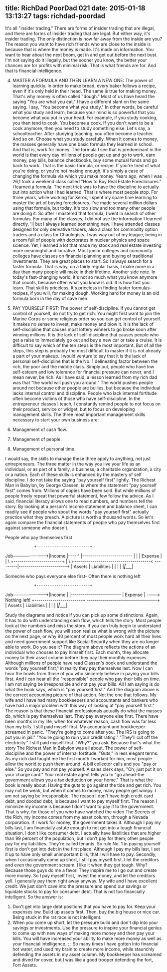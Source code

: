 title: RichDad PoorDad 021
date: 2015-01-18 13:13:27
tags: richdad-poordad
---

It's all "insider trading." There are forms of insider trading that are illegal, and there are forms of insider trading that are legal. But either way, it's insider trading. The only distinction is how far away from the inside are you? The reason you want to have rich friends who are close to the inside is because that is where the money is made. It's made on information. You want to hear about the next boom, get in and get out before the next bust. I'm not saying do it illegally, but the sooner you know, the better your chances are for profits with minimal risk. That is what friends are for. And that is financial intelligence.

4. MASTER A FORMULA AND THEN LEARN A NEW ONE: The power of learning quickly. In order to make bread, every baker follows a recipe, even if it's only held in their head. The same is true for making money. That's why money is often called "dough."
Most of us have heard the saying "You are what you eat." I have a different slant on the same saying. I say, "You become what you study." In other words, be careful what you study and learn, because your mind is so powerful that you become what you put in your head. For example, if you study cooking, you then tend to cook. You become a cook. If you don't want to be a cook anymore, then you need to study something else.  Let's say, a schoolteacher. After studying teaching, you often become a teacher. And so on. Choose what you study carefully.
When it comes to money, the masses generally have one basic formula they learned in school. And that is, work for money. The formula I see that is predominant in the world is that every day millions of people get up and go to work, earn money, pay bills, balance checkbooks, buy some mutual funds and go back to work. That is the basic formula, or recipe.
If you're tired of what you're doing, or you're not making enough, it's simply a case of changing the formula via which you make money.
Years ago, when I was 26,1 took a weekend class called "How to Buy Real Estate Foreclosures." I learned a formula. The next trick was to have the discipline to actually put into action what I had learned. That is where most people stop. For three years, while working for Xerox, I spent my spare time learning to master the art of buying foreclosures. I've made several million dollars using that formula, but today, it's too slow and too many other people are doing it.
So after I mastered that formula, I went in search of other formulas. For many of the classes, I did not use the information I learned directly, 'i| but I always learned something new.
I have attended classes designed for only derivative traders, also a class for commodity option traders and a class for Chaologists. I was way out of my league, being in a room full of people with doctorates in nuclear physics and space science. Yet, I learned a lot that made my stock and real estate investing more meaningful and lucrative. Most junior colleges and community colleges have classes on financial planning and buying of traditional investments. They are great places to start.
So I always search for a faster formula. That is why, on a fairly regular basis, I make more in a day than many people will make in their lifetime.
Another side note. In today's fast-changing world, it's not so much what you know anymore that counts, because often what you know is old.  It is how fast you learn. That skill is priceless.  It's priceless in finding faster formulas-recipes, if you will, for making dough. Working hard for money is an old formula born in the day of cave men.

5. PAY YOURSELF FIRST: The power of self-discipline. If you cannot get control of yourself, do not try to get rich. You might first want to join the Marine Corps or some religious order so you can get control of yourself. It makes no sense to invest, make money and blow it. It is the lack of self-discipline that causes most lottery winners to go broke soon after winning millions.  It is the lack of self-discipline that causes people who get a raise to immediately go out and buy a new car or take a cruise.
It is difficult to say which of the ten steps is the most important.  But of all the steps, this step is probably the most difficult to master if it is not already a part of your makeup. I would venture to say that it is the lack of personal self-discipline that is the No. 1 delineating factor between the rich, the poor and the middle class.
Simply put, people who have low self-esteem and low tolerance for financial pressure can never, and I mean never, be rich. As I have said, a lesson learned from my rich dad was that "the world will push you around." The world pushes people around not because other people are bullies, but because the individual lacks internal control and discipline. People who lack internal fortitude often become victims of those who have self-discipline.
In the entrepreneur classes I teach, I constantly remind people to not focus on their product, service or widget, but to focus on developing management skills. The three most important management skills necessary to start your own business are:

1.	Management of cash flow.
2.	Management of people.
3. Management of personal time.

I would say, the skills to manage these three apply to anything, not just entrepreneurs. The three matter in the way you live your life as an individual, or as part of a family, a business, a charitable organization, a city or a nation.
Each of these skills is enhanced by the mastery of self discipline. I do not take the saying "pay yourself first" lightly.
The Richest Man in Babylon, by George Classen, is where the statement "pay yourself first" comes from. Millions of copies have been sold.  But while millions of people freely repeat that powerful statement, few follow the advice. As I said, financial literacy allows one to read numbers, and numbers tell the story.  By looking at a person's income statement and balance sheet, I can readily see if people who spout the words "pay yourself first" actually practice what they preach.
A picture is worth a thousand words.  So let's again compare the financial statements of people who pay themselves first against someone who doesn't.

People who pay themselves first

	             +------------------------+
 Job--------------->|Income	     |----
   ^  		|-------------------------     |
   | 		| Expense	     |     |
   \	             +------------------------+    |
    \        +--------------------------------------<
----\-----|------------------------+
|    Assets    |     Liabilities  |
|                  |                 	    |
|_________|____________|

Someone who pays everyone else first- Often there is nothing left

	             +------------------------+
 Job--------------->|Income	     |
      		|-------------------------
    		| Expense	     | ----> Nothing left!
   	             +------------------------+
-----------------------------------+
|    Assets    |     Liabilities  |
|                  |                 	    |
|_________|____________|

Study the diagrams and notice if you can pick up some distinctions.  Again, it has to do with understanding cash flow, which tells the story. Most people look at the numbers and miss the story. If you can truly begin to understand the power of cash flow, you will soon realize what is wrong with the picture on the next page, or why 90 percent of most people work hard all their lives and need government support like Social Security when they are no longer able to work.
Do you see it? The diagram above reflects the actions of an individual who chooses to pay himself first. Each month, they allocate money to their asset column before they pay their monthly expenses. Although millions of people have read Classen's book and understand the words "pay yourself first," in reality they pay themselves last.
Now I can hear the howls from those of you who sincerely believe in paying your bills first. And I can hear all the "responsible" people who pay their bills on time. I am not saying be irresponsible and not pay your bills. All I am saying is do what the book says, which is "pay yourself first." And the diagram above is the correct accounting picture of that action. Not the one that follows.
My wife and I have had many bookkeepers and accountants and bankers who have had a major problem with this way of looking at "pay yourself first." The reason is that these financial professionals actually do what the masses do, which is pay themselves last. They pay everyone else first.
There have been months in my life, when for whatever reason, cash flow was far less than my bills. I still paid myself first. My accountant and bookkeeper screamed in panic.  "They're going to come after you. The IRS is going to put you in jail."  "You're going to ruin your credit rating." "They'll cut off the electricity." I still paid myself first.
"Why?" you ask. Because that's what the story The Richest Man In Babylon was all about. The power of self-discipline and the power of internal fortitude.  "Guts," in less elegant terms. As my rich dad taught me the first month I worked for him, most people allow the world to push them around. A bill collector calls and you "pay or else." So you pay and not pay yourself. A sales clerk says, "Oh, just put it on your charge card." Your real estate agent tells you to "go ahead-the government allows you a tax deduction on your home." That is what the book is really about. Having the guts to go against the tide and get rich. You may not be weak, but when it comes to money, many people get wimpy.
I am not saying be irresponsible. The reason I don't have high credit card debt, and doodad debt, is because I want to pay myself first. The reason I minimize my income is because I don't want to pay it to the government. That is why, for those of you who have watched the video The Secrets of the Rich, my income comes from my asset column, through a Nevada corporation. If I work for money, the government takes it.
Although I pay my bills last, I am financially astute enough to not get into a tough financial situation. I don't like consumer debt. I actually have liabilities that are higher than 99 percent of the population, but I don't pay for them; other people pay for my liabilities. They're called tenants.  So rule No. 1 in paying yourself first is don't get into debt in the first place. Although I pay my bills last, I set it up to have only small unimportant bills, that I will have to pay.
Secondly, when I occasionally come up short, I still pay myself first. I let the creditors and even the government scream. I like it when they get tough. Why? Because those guys do me a favor. They inspire me to i go out and create more money. So I pay myself first, invest the money, and let the creditors yell. I generally pay them right away anyway. My wife and I have excellent credit. We just don't cave into the pressure and spend our savings or liquidate stocks to pay for consumer debt. That is not too financially intelligent.
So the answer is:

1. Don't get into large debt positions that you have to pay for.  Keep your expenses low. Build up assets first. Then, buy the big house or nice car. Being stuck in the rat race is not intelligent.
2. When you come up short, let the pressure build and don't dip into your savings or investments.  Use the pressure to inspire your financial genius to come up with new ways of making more money and then pay your bills. You will have increased your ability to make more money as well as your financial intelligence. ; : So many times I have gotten into financial hot water, and used my brain to create more income, while staunchly defending the assets in my asset column. My bookkeeper has screamed and dived for cover, but I was like a good trooper defending the fort, Fort Assets.
